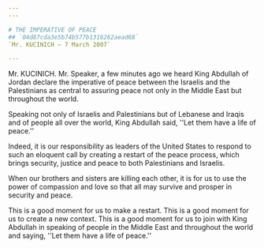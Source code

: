 ```yaml
---
---

# THE IMPERATIVE OF PEACE
## `04d87cda3e5b74b577b1316262aead68`
`Mr. KUCINICH — 7 March 2007`

---
```



Mr. KUCINICH. Mr. Speaker, a few minutes ago we heard King Abdullah 
of Jordan declare the imperative of peace between the Israelis and the 
Palestinians as central to assuring peace not only in the Middle East 
but throughout the world.

Speaking not only of Israelis and Palestinians but of Lebanese and 
Iraqis and of people all over the world, King Abdullah said, ''Let them 
have a life of peace.''

Indeed, it is our responsibility as leaders of the United States to 
respond to such an eloquent call by creating a restart of the peace 
process, which brings security, justice and peace to both Palestinians 
and Israelis.

When our brothers and sisters are killing each other, it is for us to 
use the power of compassion and love so that all may survive and 
prosper in security and peace.

This is a good moment for us to make a restart. This is a good moment 
for us to create a new context. This is a good moment for us to join 
with King Abdullah in speaking of people in the Middle East and 
throughout the world and saying, ''Let them have a life of peace.''
